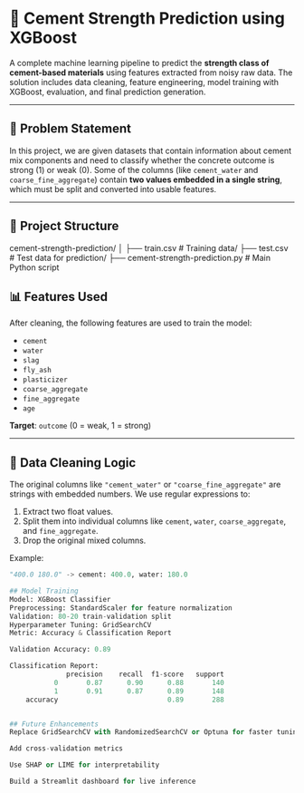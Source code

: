 # 🧱 Cement Strength Prediction using XGBoost

A complete machine learning pipeline to predict the **strength class of cement-based materials** using features extracted from noisy raw data. The solution includes data cleaning, feature engineering, model training with XGBoost, evaluation, and final prediction generation.

---

## 📌 Problem Statement

In this project, we are given datasets that contain information about cement mix components and need to classify whether the concrete outcome is strong (1) or weak (0). Some of the columns (like `cement_water` and `coarse_fine_aggregate`) contain **two values embedded in a single string**, which must be split and converted into usable features.

---

## 📂 Project Structure

cement-strength-prediction/
│
├── train.csv # Training data/
├── test.csv # Test data for prediction/
├── cement-strength-prediction.py # Main Python script


## 📊 Features Used

After cleaning, the following features are used to train the model:

- `cement`
- `water`
- `slag`
- `fly_ash`
- `plasticizer`
- `coarse_aggregate`
- `fine_aggregate`
- `age`

**Target**: `outcome` (0 = weak, 1 = strong)

---

## 🧹 Data Cleaning Logic

The original columns like `"cement_water"` or `"coarse_fine_aggregate"` are strings with embedded numbers. We use regular expressions to:

1. Extract two float values.
2. Split them into individual columns like `cement`, `water`, `coarse_aggregate`, and `fine_aggregate`.
3. Drop the original mixed columns.

Example:
```python
"400.0 180.0" -> cement: 400.0, water: 180.0

## Model Training
Model: XGBoost Classifier
Preprocessing: StandardScaler for feature normalization
Validation: 80-20 train-validation split
Hyperparameter Tuning: GridSearchCV
Metric: Accuracy & Classification Report

Validation Accuracy: 0.89

Classification Report:
              precision    recall  f1-score   support
           0       0.87      0.90      0.88       140
           1       0.91      0.87      0.89       148
    accuracy                           0.89       288


## Future Enhancements
Replace GridSearchCV with RandomizedSearchCV or Optuna for faster tuning

Add cross-validation metrics

Use SHAP or LIME for interpretability

Build a Streamlit dashboard for live inference

